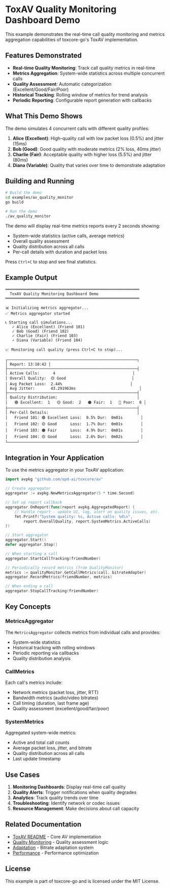 # ToxAV Quality Monitoring Dashboard Demo

This example demonstrates the real-time call quality monitoring and metrics aggregation capabilities of toxcore-go's ToxAV implementation.

## Features Demonstrated

- **Real-time Quality Monitoring**: Track call quality metrics in real-time
- **Metrics Aggregation**: System-wide statistics across multiple concurrent calls
- **Quality Assessment**: Automatic categorization (Excellent/Good/Fair/Poor)
- **Historical Tracking**: Rolling window of metrics for trend analysis
- **Periodic Reporting**: Configurable report generation with callbacks

## What This Demo Shows

The demo simulates 4 concurrent calls with different quality profiles:

1. **Alice (Excellent)**: High-quality call with low packet loss (0.5%) and jitter (15ms)
2. **Bob (Good)**: Good quality with moderate metrics (2% loss, 40ms jitter)
3. **Charlie (Fair)**: Acceptable quality with higher loss (5.5%) and jitter (80ms)
4. **Diana (Variable)**: Quality that varies over time to demonstrate adaptation

## Building and Running

```bash
# Build the demo
cd examples/av_quality_monitor
go build

# Run the demo
./av_quality_monitor
```

The demo will display real-time metrics reports every 2 seconds showing:
- System-wide statistics (active calls, average metrics)
- Overall quality assessment
- Quality distribution across all calls
- Per-call details with duration and packet loss

Press `Ctrl+C` to stop and see final statistics.

## Example Output

```
═══════════════════════════════════════════════════════════
  ToxAV Quality Monitoring Dashboard Demo
═══════════════════════════════════════════════════════════

📊 Initializing metrics aggregator...
✅ Metrics aggregator started

📞 Starting call simulations...
   ✓ Alice (Excellent) (Friend 101)
   ✓ Bob (Good) (Friend 102)
   ✓ Charlie (Fair) (Friend 103)
   ✓ Diana (Variable) (Friend 104)

📈 Monitoring call quality (press Ctrl+C to stop)...

┌─────────────────────────────────────────────────────────┐
│ Report: 13:10:42 │
├─────────────────────────────────────────────────────────┤
│ Active Calls:      4                                  │
│ Overall Quality:  🟡 Good                             │
│ Avg Packet Loss:  2.44%                              │
│ Avg Jitter:       43.291963ms                            │
├─────────────────────────────────────────────────────────┤
│ Quality Distribution:                                   │
│   🟢 Excellent:  1   🟡 Good:  2   🟠 Fair:  1   🔴 Poor:  0 │
├─────────────────────────────────────────────────────────┤
│ Per-Call Details:                                       │
│   Friend 101: 🟢 Excellent Loss:  0.5% Dur:  0m01s        │
│   Friend 102: 🟡 Good      Loss:  1.7% Dur:  0m01s        │
│   Friend 103: 🟠 Fair      Loss:  4.9% Dur:  0m01s        │
│   Friend 104: 🟡 Good      Loss:  2.6% Dur:  0m02s        │
└─────────────────────────────────────────────────────────┘
```

## Integration in Your Application

To use the metrics aggregator in your ToxAV application:

```go
import avpkg "github.com/opd-ai/toxcore/av"

// Create aggregator
aggregator := avpkg.NewMetricsAggregator(5 * time.Second)

// Set up report callback
aggregator.OnReport(func(report avpkg.AggregatedReport) {
    // Handle report - update UI, log, alert on quality issues, etc.
    fmt.Printf("System quality: %s, Active calls: %d\n",
        report.OverallQuality, report.SystemMetrics.ActiveCalls)
})

// Start aggregator
aggregator.Start()
defer aggregator.Stop()

// When starting a call
aggregator.StartCallTracking(friendNumber)

// Periodically record metrics (from QualityMonitor)
metrics := qualityMonitor.GetCallMetrics(call, bitrateAdapter)
aggregator.RecordMetrics(friendNumber, metrics)

// When ending a call
aggregator.StopCallTracking(friendNumber)
```

## Key Concepts

### MetricsAggregator

The `MetricsAggregator` collects metrics from individual calls and provides:
- System-wide statistics
- Historical tracking with rolling windows
- Periodic reporting via callbacks
- Quality distribution analysis

### CallMetrics

Each call's metrics include:
- Network metrics (packet loss, jitter, RTT)
- Bandwidth metrics (audio/video bitrates)
- Call timing (duration, last frame age)
- Quality assessment (excellent/good/fair/poor)

### SystemMetrics

Aggregated system-wide metrics:
- Active and total call counts
- Average packet loss, jitter, and bitrate
- Quality distribution across all calls
- Last update timestamp

## Use Cases

1. **Monitoring Dashboards**: Display real-time call quality
2. **Quality Alerts**: Trigger notifications when quality degrades
3. **Analytics**: Track quality trends over time
4. **Troubleshooting**: Identify network or codec issues
5. **Resource Management**: Make decisions about call capacity

## Related Documentation

- [ToxAV README](../../av/README.md) - Core AV implementation
- [Quality Monitoring](../../av/quality.go) - Quality assessment logic
- [Adaptation](../../av/adaptation.go) - Bitrate adaptation system
- [Performance](../../av/performance.go) - Performance optimization

## License

This example is part of toxcore-go and is licensed under the MIT License.
